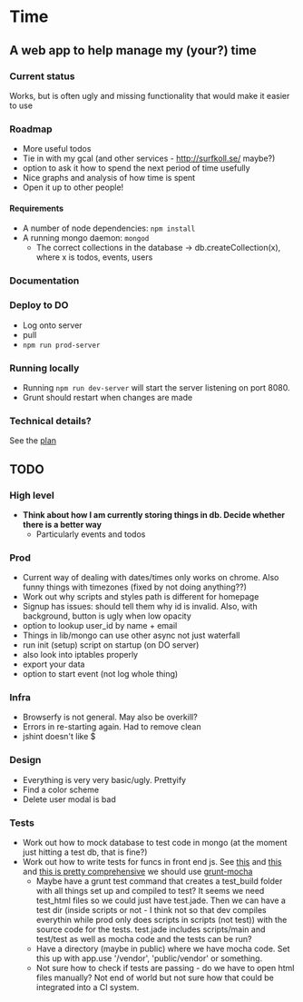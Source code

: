 # Time

## A web app to help manage my (your?) time

### Current status

Works, but is often ugly and missing functionality that would make it easier to use

### Roadmap

* More useful todos
* Tie in with my gcal (and other services - http://surfkoll.se/ maybe?)
* option to ask it how to spend the next period of time usefully
* Nice graphs and analysis of how time is spent
* Open it up to other people!


#### Requirements

* A number of node dependencies: `npm install`
* A running mongo daemon: `mongod`
  * The correct collections in the database -> db.createCollection(x), where x is todos, events, users

### Documentation

### Deploy to DO
* Log onto server
* pull
* `npm run prod-server`

### Running locally

* Running `npm run dev-server` will start the server listening on port 8080.
* Grunt should restart when changes are made
### Technical details?

See the [plan](plan.md)

## TODO

### High level
* **Think about how I am currently storing things in db. Decide whether there is a better way**
  * Particularly events and todos

### Prod
* Current way of dealing with dates/times only works on chrome. Also funny things with timezones (fixed by not doing anything??)
* Work out why scripts and styles path is different for homepage
* Signup has issues: should tell them why id is invalid. Also, with background, button is ugly when low opacity
* option to lookup user_id by name + email
* Things in lib/mongo can use other async not just waterfall
* run init (setup) script on startup (on DO server)
* also look into iptables properly
* export your data
* option to start event (not log whole thing)

### Infra
* Browserfy is not general. May also be overkill?
* Errors in re-starting again. Had to remove clean
* jshint doesn't like $

### Design
* Everything is very very basic/ugly. Prettyify
 * Find a color scheme
 * Delete user modal is bad

### **Tests**
* Work out how to mock database to test code in mongo (at the moment just hitting a test db, that is fine?)
* Work out how to write tests for funcs in front end js. See [this](http://blog.codeship.io/2014/01/22/testing-frontend-javascript-code-using-mocha-chai-and-sinon.html) and [this](https://shanetomlinson.com/2013/testing-javascript-frontend-part-1-anti-patterns-and-fixes/) and [this is pretty comprehensive](http://staal.io/blog/2013/08/17/incredibly-convenient-testing-of-frontend-javascript-with-node-dot-js/) we should use [grunt-mocha](https://github.com/kmiyashiro/grunt-mocha)
  * Maybe have a grunt test command that creates a test_build folder with all things set up and compiled to test? It seems we need test_html files so we could just have test.jade. Then we can have a test dir (inside scripts or not - I think not so that dev compiles everythin while prod only does scripts in scripts (not test)) with the source code for the tests. test.jade includes scripts/main and test/test as well as mocha code and the tests can be run? 
  * Have a directory (maybe in public) where we have mocha code. Set this up with app.use '/vendor', 'public/vendor' or something.
  * Not sure how to check if tests are passing - do we have to open html files manually? Not end of world but not sure how that could be integrated into a CI system.

